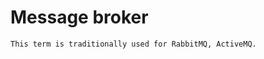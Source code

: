 # Message broker

~~~admonish tip title="Terminology"
This term is traditionally used for RabbitMQ, ActiveMQ.
~~~
